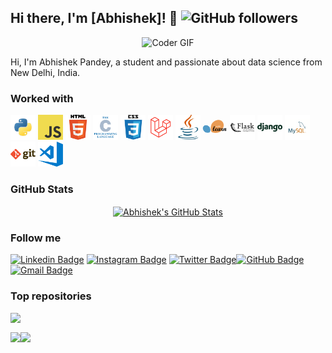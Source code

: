 ## Hi there, I'm [Abhishek]! 👋 ![GitHub followers](https://img.shields.io/github/followers/aabhipandey000?style=social)

<p align="center">
  <img src="https://media.giphy.com/media/SWoSkN6DxTszqIKEqv/giphy.gif" alt="Coder GIF" width="500" height="400">
</p>

Hi, I'm Abhishek Pandey, a student and passionate about data science from New Delhi, India.

### Worked with 

<code><img height="40" src="https://raw.githubusercontent.com/github/explore/80688e429a7d4ef2fca1e82350fe8e3517d3494d/topics/python/python.png" title="python"></code>
<code><img height="40" src="https://raw.githubusercontent.com/github/explore/80688e429a7d4ef2fca1e82350fe8e3517d3494d/topics/javascript/javascript.png" title="javascript"></code>
<code><img height="40" src="https://raw.githubusercontent.com/github/explore/80688e429a7d4ef2fca1e82350fe8e3517d3494d/topics/html/html.png" title="html"></code>
<code><img height="40" src="https://raw.githubusercontent.com/github/explore/80688e429a7d4ef2fca1e82350fe8e3517d3494d/topics/c/c.png" title="C"></code>
<code><img height="40" src="https://raw.githubusercontent.com/github/explore/80688e429a7d4ef2fca1e82350fe8e3517d3494d/topics/css/css.png" title="css"></code>
<code><img height="40" src="https://raw.githubusercontent.com/github/explore/80688e429a7d4ef2fca1e82350fe8e3517d3494d/topics/laravel/laravel.png" title="laravel"></code>
<code><img height="40" src="https://raw.githubusercontent.com/github/explore/80688e429a7d4ef2fca1e82350fe8e3517d3494d/topics/java/java.png" title="java"></code>
<code><img height="40" src="https://raw.githubusercontent.com/github/explore/80688e429a7d4ef2fca1e82350fe8e3517d3494d/topics/scikit-learn/scikit-learn.png" title="sklearn"></code>
<code><img height="40" src="https://raw.githubusercontent.com/github/explore/80688e429a7d4ef2fca1e82350fe8e3517d3494d/topics/flask/flask.png" title="flask"></code>
<code><img height="40" src="https://raw.githubusercontent.com/github/explore/80688e429a7d4ef2fca1e82350fe8e3517d3494d/topics/django/django.png" title="django"></code>
<code><img height="40" src="https://raw.githubusercontent.com/github/explore/80688e429a7d4ef2fca1e82350fe8e3517d3494d/topics/mysql/mysql.png" title="mysql"></code>
<code><img height="40" src="https://raw.githubusercontent.com/github/explore/80688e429a7d4ef2fca1e82350fe8e3517d3494d/topics/git/git.png" title="git"></code>
<code><img height="40" src="https://raw.githubusercontent.com/github/explore/80688e429a7d4ef2fca1e82350fe8e3517d3494d/topics/visual-studio-code/visual-studio-code.png" title="vscode"></code>

### GitHub Stats

<p align="center">
<a href="https://github.com/aabhipandey000"> <img align="center" src="https://github-readme-stats.vercel.app/api?username=aabhipandey000&show_icons=true&title_color=ffc857&icon_color=8ac926&text_color=daf7dc&bg_color=151515" alt="Abhishek's GitHub Stats"></a>
</p> 

### Follow me
[![Linkedin Badge](https://img.shields.io/badge/-Abhishek%20Pandey-blue?style=flat-circle&logo=Linkedin&logoColor=white&link=https://www.linkedin.com/in/abhishek-pandey-259657113/)](https://www.linkedin.com/in/abhishek-pandey-259657113/) [![Instagram Badge](https://img.shields.io/badge/-@abhii_pandey1998-e02c73?style=flat-circle&labelColor=e02c73&logo=Instagram&logoColor=white&link=https://www.instagram.com/abhii_pandey1998)](https://www.instagram.com/abhii_pandey1998) [![Twitter Badge](https://img.shields.io/badge/-@aabhipandey000-1ca0f1?style=flat-circle&labelColor=1ca0f1&logo=twitter&logoColor=white&link=https://twitter.com/aabhipandey000)](https://twitter.com/aabhipandey000)[![GitHub Badge](https://img.shields.io/badge/-@aabhipandey000-24292e?style=flat-circle&labelColor=24292e&logo=github&logoColor=white&link=https://github.com/aabhipandey000)](https://github.com/aabhipandey000) [![Gmail Badge](https://img.shields.io/badge/-@aabhipandey000-d54b3d?style=flat-circle&labelColor=d54b3d&logo=gmail&logoColor=white&link=mailto:aabhipandey000@gmail.com)](mailto:aabhipandey000@gmail.com)

### Top repositories

<p align="center">
  
<a href="https://github.com/aabhipandey000/Movie-Recommendation-System">
  <img align="left" src="https://github-readme-stats.anuraghazra1.vercel.app/api/pin/?username=aabhipandey000&repo=Movie-Recommendation-System&title_color=fff&icon_color=79ff97&text_color=9f9f9f&bg_color=151515" />
</a>

<br />

<p align="center">
  
<a href="https://github.com/aabhipandey000/Movie-Recommendation-System">
  <img align="left" src="https://github-readme-stats.anuraghazra1.vercel.app/api/pin/?username=aabhipandey000&repo=Movie-Recommendation-System&title_color=fff&icon_color=79ff97&text_color=9f9f9f&bg_color=151515" />
</a>

</p>

<p align="center">
  
<a href="https://github.com/aabhipandey000/Flight-Price-Prediction">
  <img align="left" src="https://github-readme-stats.anuraghazra1.vercel.app/api/pin/?username=aabhipandey000&repo=Flight-Price-Prediction&title_color=fff&icon_color=79ff97&text_color=9f9f9f&bg_color=151515" />
</a>

</p>
  
